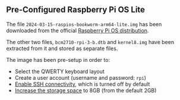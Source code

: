 ## Pre-Configured Raspberry Pi OS Lite

The file `2024-03-15-raspios-bookworm-arm64-lite.img` has been downloaded from the official [Raspberry Pi OS distribution](https://www.raspberrypi.com/software/operating-systems/#:~:text=Raspberry%20Pi%20Desktop-,Raspberry%20Pi%20OS,-Our%20recommended%20operating).

The other two files, `bcm2710-rpi-3-b.dtb` and `kernel8.img` have been extracted from it and stored as separate files.

The image has been pre-setup in order to:

- Select the QWERTY keyboard layout
- Create a user account (username and password: `rpi`)
- [Enable SSH connectivity](https://raspberrypi-guide.github.io/networking/connecting-via-ssh#:~:text=By%20default%2C%20SSH%20is%20disabled,to%20SSH%20and%20click%20OK%20.), which is turned off by default
- [Increase the storage space](https://muizidn.medium.com/increase-raspberry-pi-disk-size-in-qemu-d6d33666a930) to 8GB (from the default 2GB)
